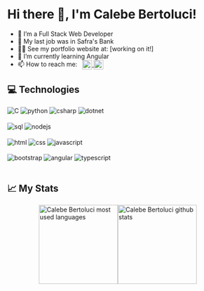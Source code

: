 <h1 align="left"><b> Hi there 👋, I'm Calebe Bertoluci!</b></h1>

- 🔭 I’m a Full Stack Web Developer
- 💼 My last job was in Safra's Bank
- 👨‍💻 See my portfolio website at: [working on it!]
- 🌱 I’m currently learning Angular
- 📫 How to reach me: &nbsp; <a href="https://www.linkedin.com/in/calebe-bertoluci/" target="_blank">
  <img align="center" height="22" alt="linkedin" src="https://img.shields.io/badge/Calebe&nbsp;Bertoluci-0077B5?style=for-the-badge&logo=linkedin&logoColor=white"/>
  </a>
  <a href="mailto: calebe.bertoluci@gmail.com" target="_blank">
  <img align="center" height="22" alt="gmail" src="https://img.shields.io/badge/calebe.bertoluci@gmail.com-D14836?style=for-the-badge&logo=gmail&logoColor=white"/>
  </a>

## 💻 Technologies

<div style="display: inline_block">
    <img align="center" alt="C" src="https://img.shields.io/badge/c-%2300599C.svg?style=for-the-badge&logo=c&logoColor=white"/>
    <img align="center" alt="python" src="https://img.shields.io/badge/python-3670A0?style=for-the-badge&logo=python&logoColor=ffdd54"/>
    <img align="center" alt="csharp" src="https://img.shields.io/badge/C%23-239120?style=for-the-badge&logo=c-sharp&logoColor=white"/>
    <img align="center"alt="dotnet" src="https://img.shields.io/badge/.NET-5C2D91?style=for-the-badge&logo=.net&logoColor=white"/>
  </div>
  <br>
  <div style="display: inline_block">
    <img align="center" alt="sql" src="https://img.shields.io/badge/Microsoft_SQL_Server-CC2927?style=for-the-badge&logo=microsoft-sql-server&logoColor=white"/>
    <img align="center" alt="nodejs" src="https://img.shields.io/badge/node.js-6DA55F?style=for-the-badge&logo=node.js&logoColor=white"/>
  </div>
<br>
<div style="display: inline_block">
    <img align="center" alt="html" src="https://img.shields.io/badge/HTML5-E34F26?style=for-the-badge&logo=html5&logoColor=white"/>
    <img align="center" alt="css" src="https://img.shields.io/badge/CSS-239120?&style=for-the-badge&logo=css3&logoColor=white"/>
    <img align="center" alt="javascript" src="https://img.shields.io/badge/JavaScript-F7DF1E?style=for-the-badge&logo=javascript&logoColor=black"/>
  </div>
  <br>
  <div style="display: inline_block">
    <img align="center" alt="bootstrap" src="https://img.shields.io/badge/bootstrap-%23563D7C.svg?style=for-the-badge&logo=bootstrap&logoColor=white"/>
    <img align="center" alt="angular" src="https://img.shields.io/badge/Angular-DD0031?style=for-the-badge&logo=angular&logoColor=white"/>
    <img align="center" alt="typescript" src="https://img.shields.io/badge/typescript-%23007ACC.svg?style=for-the-badge&logo=typescript&logoColor=white"/>
</div>

<br>

## 📈 My Stats

<div style="display: flex; justify-content:center">
    <img height="180em" alt="Calebe Bertoluci most used languages" src="https://github-readme-stats.vercel.app/api/top-langs/?username=calebe-bertoluci&layout=compact&theme=dark"/>
    <img height="180em" alt="Calebe Bertoluci github stats" src="https://github-readme-stats.vercel.app/api?username=calebe-bertoluci&theme=dark"/>
</div>
</br>
